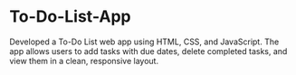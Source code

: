 # To-Do-List-App
Developed a To-Do List web app using HTML, CSS, and JavaScript. The app allows users to add tasks with due dates, delete completed tasks, and view them in a clean, responsive layout.
